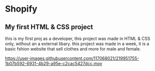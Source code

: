 # Shopify

## My first HTML & CSS project 

this is my first proj as a developer, this project was made in HTML & CSS only, without an a external libary.
this project was made in a week, it is a basic fshion website that sell clothes and more for male and female.


https://user-images.githubusercontent.com/117068021/219951755-1b07b592-6931-4b29-a95e-c2cac5427dcc.mov

